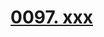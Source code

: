 # [0097. xxx](https://github.com/Tdahuyou/react/tree/main/0097.%20xxx)

<!-- region:toc -->

<!-- endregion:toc -->
